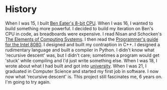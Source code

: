 # History
When I was 15, I built [Ben Eater's 8-bit CPU](https://eater.net/8bit/).
When I was 16, I wanted to build something more powerful.
I decided to build my iteration on Ben's CPU in code, as breadboards were expensive.
I read Nisan and Schocken's [The Elements of Computing Systems](https://www.nand2tetris.org/book).
I then read the [Programmer's guide for the Intel 8080](https://altairclone.com/downloads/manuals/8080%20Programmers%20Manual.pdf).
I designed and built my contraption in C++.
I designed a rudimentary language and built a compiler in Python.
I didn't know what 'recursive descent' was, but I didn't care;
sometimes a program would get 'stuck' while compiling and I'd just write something else.
When I was 18, I wrote about what I had built and got into [university](https://www.cst.cam.ac.uk).
When I was 21, I graduated in Computer Science and started my first job in software.
I now now what 'recursive descent' is.
This project still fascinates me, 6 years on.
I'm going to try again.

